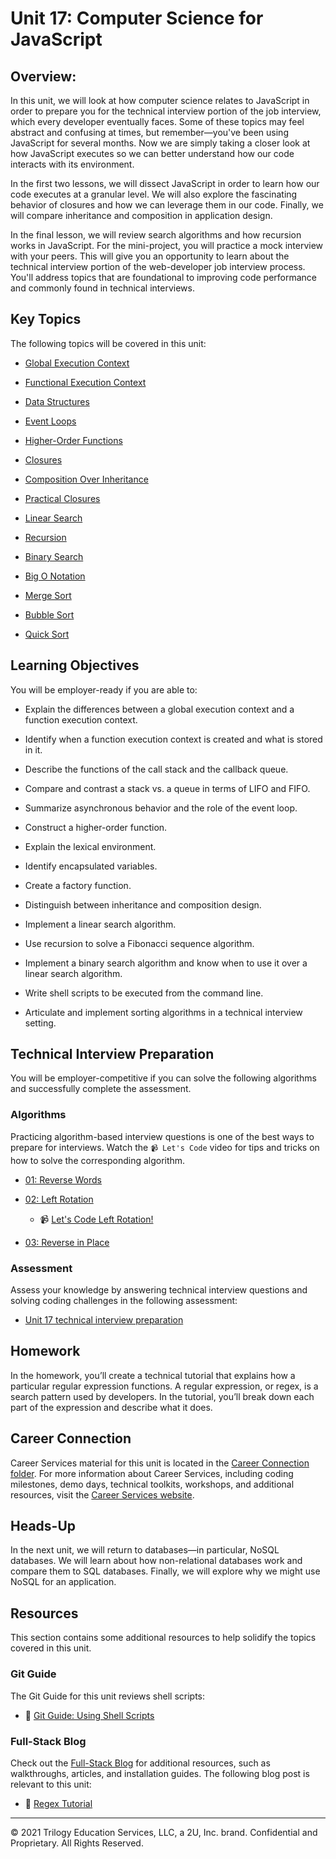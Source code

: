# Unit 17: Computer Science for JavaScript

## Overview:

In this unit, we will look at how computer science relates to JavaScript in order to prepare you for the technical interview portion of the job interview, which every developer eventually faces. Some of these topics may feel abstract and confusing at times, but remember&mdash;you've been using JavaScript for several months. Now we are simply taking a closer look at how JavaScript executes so we can better understand how our code interacts with its environment.

In the first two lessons, we will dissect JavaScript in order to learn how our code executes at a granular level. We will also explore the fascinating behavior of closures and how we can leverage them in our code. Finally, we will compare inheritance and composition in application design. 

In the final lesson, we will review search algorithms and how recursion works in JavaScript. For the mini-project, you will practice a mock interview with your peers. This will give you an opportunity to learn about the technical interview portion of the web-developer job interview process. You'll address topics that are foundational to improving code performance and commonly found in technical interviews.

## Key Topics

The following topics will be covered in this unit:

* [Global Execution Context](https://developer.mozilla.org/en-US/docs/Web/JavaScript/Reference/Operators/this#global_context)

* [Functional Execution Context](https://developer.mozilla.org/en-US/docs/Web/JavaScript/Reference/Operators/this#Function_context)

* [Data Structures](https://en.wikipedia.org/wiki/Data_structure)

* [Event Loops](https://developer.mozilla.org/en-US/docs/Web/JavaScript/EventLoop#Event_loop)

* [Higher-Order Functions](https://eloquentjavascript.net/05_higher_order.html#h_xxCc98lOBK)

* [Closures](https://developer.mozilla.org/en-US/docs/Web/JavaScript/Closures)

* [Composition Over Inheritance](https://en.wikipedia.org/wiki/Composition_over_inheritance)

* [Practical Closures](https://developer.mozilla.org/en-US/docs/Web/JavaScript/Closures/#Practical_closures)

* [Linear Search](https://en.wikipedia.org/wiki/Linear_search)

* [Recursion](https://en.wikipedia.org/wiki/Recursion)

* [Binary Search](https://en.wikipedia.org/wiki/Binary_search_algorithm)

* [Big O Notation](https://en.wikipedia.org/wiki/Big_O_notation)

* [Merge Sort](https://en.wikipedia.org/wiki/Sorting_algorithm#Merge_sort)

* [Bubble Sort](https://en.wikipedia.org/wiki/Sorting_algorithm#Bubble_sort)

* [Quick Sort](https://en.wikipedia.org/wiki/Sorting_algorithm#Quicksort)

## Learning Objectives

You will be employer-ready if you are able to:

* Explain the differences between a global execution context and a function execution context.

* Identify when a function execution context is created and what is stored in it.

* Describe the functions of the call stack and the callback queue.

* Compare and contrast a stack vs. a queue in terms of LIFO and FIFO.

* Summarize asynchronous behavior and the role of the event loop.

* Construct a higher-order function.

* Explain the lexical environment.

* Identify encapsulated variables.

* Create a factory function.

* Distinguish between inheritance and composition design.

* Implement a linear search algorithm.

* Use recursion to solve a Fibonacci sequence algorithm.

* Implement a binary search algorithm and know when to use it over a linear search algorithm.

* Write shell scripts to be executed from the command line.

* Articulate and implement sorting algorithms in a technical interview setting.

## Technical Interview Preparation

You will be employer-competitive if you can solve the following algorithms and successfully complete the assessment.

### Algorithms

Practicing algorithm-based interview questions is one of the best ways to prepare for interviews. Watch the `📹 Let's Code` video for tips and tricks on how to solve the corresponding algorithm.

* [01: Reverse Words](./03-Algorithms/01-reverse-no-built-in)

* [02: Left Rotation](./03-Algorithms/02-left-rotation)

    * 📹 [Let's Code Left Rotation!](https://2u-20.wistia.com/medias/kfyhj4z6fn)

* [03: Reverse in Place](./03-Algorithms/03-reverse-in-place)

### Assessment

Assess your knowledge by answering technical interview questions and solving coding challenges in the following assessment:

* [Unit 17 technical interview preparation](https://forms.gle/hqrZiocUkRsskb616)

## Homework

In the homework, you’ll create a technical tutorial that explains how a particular regular expression functions. A regular expression, or regex, is a search pattern used by developers. In the tutorial, you’ll break down each part of the expression and describe what it does.

## Career Connection

Career Services material for this unit is located in the [Career Connection folder](./04-Career-Connection/README.md). For more information about Career Services, including coding milestones, demo days, technical toolkits, workshops, and additional resources, visit the [Career Services website](http://bit.ly/CodingCS).

## Heads-Up

In the next unit, we will return to databases&mdash;in particular, NoSQL databases. We will learn about how non-relational databases work and compare them to SQL databases. Finally, we will explore why we might use NoSQL for an application.

## Resources

This section contains some additional resources to help solidify the topics covered in this unit.

### Git Guide

The Git Guide for this unit reviews shell scripts:

* 📖 [Git Guide: Using Shell Scripts](./01-Activities/27-Evr_Shell)

### Full-Stack Blog

Check out the [Full-Stack Blog](https://coding-boot-camp.github.io/full-stack/) for additional resources, such as walkthroughs, articles, and installation guides. The following blog post is relevant to this unit:

* 📖 [Regex Tutorial](http://coding-boot-camp.github.io/full-stack/computer-science/regex-tutorial)

---
© 2021 Trilogy Education Services, LLC, a 2U, Inc. brand. Confidential and Proprietary. All Rights Reserved.
